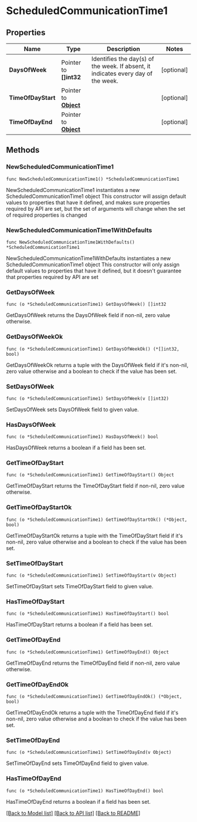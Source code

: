 # ScheduledCommunicationTime1

## Properties

Name | Type | Description | Notes
------------ | ------------- | ------------- | -------------
**DaysOfWeek** | Pointer to **[]int32** | Identifies the day(s) of the week. If absent, it indicates every day of the week. | [optional] 
**TimeOfDayStart** | Pointer to [**Object**](Object.md) |  | [optional] 
**TimeOfDayEnd** | Pointer to [**Object**](Object.md) |  | [optional] 

## Methods

### NewScheduledCommunicationTime1

`func NewScheduledCommunicationTime1() *ScheduledCommunicationTime1`

NewScheduledCommunicationTime1 instantiates a new ScheduledCommunicationTime1 object
This constructor will assign default values to properties that have it defined,
and makes sure properties required by API are set, but the set of arguments
will change when the set of required properties is changed

### NewScheduledCommunicationTime1WithDefaults

`func NewScheduledCommunicationTime1WithDefaults() *ScheduledCommunicationTime1`

NewScheduledCommunicationTime1WithDefaults instantiates a new ScheduledCommunicationTime1 object
This constructor will only assign default values to properties that have it defined,
but it doesn't guarantee that properties required by API are set

### GetDaysOfWeek

`func (o *ScheduledCommunicationTime1) GetDaysOfWeek() []int32`

GetDaysOfWeek returns the DaysOfWeek field if non-nil, zero value otherwise.

### GetDaysOfWeekOk

`func (o *ScheduledCommunicationTime1) GetDaysOfWeekOk() (*[]int32, bool)`

GetDaysOfWeekOk returns a tuple with the DaysOfWeek field if it's non-nil, zero value otherwise
and a boolean to check if the value has been set.

### SetDaysOfWeek

`func (o *ScheduledCommunicationTime1) SetDaysOfWeek(v []int32)`

SetDaysOfWeek sets DaysOfWeek field to given value.

### HasDaysOfWeek

`func (o *ScheduledCommunicationTime1) HasDaysOfWeek() bool`

HasDaysOfWeek returns a boolean if a field has been set.

### GetTimeOfDayStart

`func (o *ScheduledCommunicationTime1) GetTimeOfDayStart() Object`

GetTimeOfDayStart returns the TimeOfDayStart field if non-nil, zero value otherwise.

### GetTimeOfDayStartOk

`func (o *ScheduledCommunicationTime1) GetTimeOfDayStartOk() (*Object, bool)`

GetTimeOfDayStartOk returns a tuple with the TimeOfDayStart field if it's non-nil, zero value otherwise
and a boolean to check if the value has been set.

### SetTimeOfDayStart

`func (o *ScheduledCommunicationTime1) SetTimeOfDayStart(v Object)`

SetTimeOfDayStart sets TimeOfDayStart field to given value.

### HasTimeOfDayStart

`func (o *ScheduledCommunicationTime1) HasTimeOfDayStart() bool`

HasTimeOfDayStart returns a boolean if a field has been set.

### GetTimeOfDayEnd

`func (o *ScheduledCommunicationTime1) GetTimeOfDayEnd() Object`

GetTimeOfDayEnd returns the TimeOfDayEnd field if non-nil, zero value otherwise.

### GetTimeOfDayEndOk

`func (o *ScheduledCommunicationTime1) GetTimeOfDayEndOk() (*Object, bool)`

GetTimeOfDayEndOk returns a tuple with the TimeOfDayEnd field if it's non-nil, zero value otherwise
and a boolean to check if the value has been set.

### SetTimeOfDayEnd

`func (o *ScheduledCommunicationTime1) SetTimeOfDayEnd(v Object)`

SetTimeOfDayEnd sets TimeOfDayEnd field to given value.

### HasTimeOfDayEnd

`func (o *ScheduledCommunicationTime1) HasTimeOfDayEnd() bool`

HasTimeOfDayEnd returns a boolean if a field has been set.


[[Back to Model list]](../README.md#documentation-for-models) [[Back to API list]](../README.md#documentation-for-api-endpoints) [[Back to README]](../README.md)


